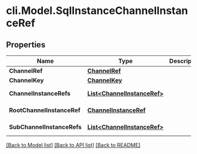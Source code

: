 # cli.Model.SqlInstanceChannelInstanceRef

## Properties

Name | Type | Description | Notes
------------ | ------------- | ------------- | -------------
**ChannelRef** | [**ChannelRef**](ChannelRef.md) |  | [optional] 
**ChannelKey** | [**ChannelKey**](ChannelKey.md) |  | [optional] 
**ChannelInstanceRefs** | [**List&lt;ChannelInstanceRef&gt;**](ChannelInstanceRef.md) |  | [optional] [readonly] 
**RootChannelInstanceRef** | [**ChannelInstanceRef**](ChannelInstanceRef.md) |  | [optional] [readonly] 
**SubChannelInstanceRefs** | [**List&lt;ChannelInstanceRef&gt;**](ChannelInstanceRef.md) |  | [optional] [readonly] 

[[Back to Model list]](../README.md#documentation-for-models) [[Back to API list]](../README.md#documentation-for-api-endpoints) [[Back to README]](../README.md)

